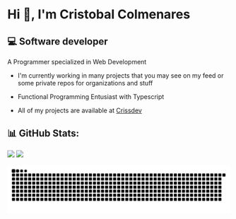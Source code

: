 # Hi 👋, I'm Cristobal Colmenares

## 💻 Software developer

A Programmer specialized in Web Development

- I'm currently working in many projects that you may see on my feed or some private repos for organizations and stuff

- Functional Programming Entusiast with Typescript

- All of my projects are available at [Crissdev](https://crissdev.vercel.app/)

## 📊 GitHub Stats:
![](https://nirzak-streak-stats.vercel.app/?user=crissacm&theme=github_dark&hide_border=true)
![](https://github-readme-stats.vercel.app/api/top-langs/?username=crissacm&theme=github_dark&hide_border=true&count_private=true&layout=compact)

![snake gif](https://github.com/crissacm/crissacm/blob/output/github-snake-dark.svg)
